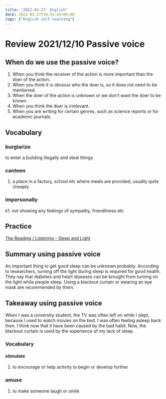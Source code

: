 ```yaml
---
title: "2022-03-27: English"
date: 2022-03-27T19:31:43+09:00
tags: ["English self-learning"]
---
```

# Review 2021/12/10 Passive voice

## When do we use the passive voice?
1. When you think the receiver of the action is more important than the doer of the action.
2. When you think it is obvious who the doer is, so it does not need to be mentioned.
3. When the doer of the action is unknown or we don't want the doer to be known.
4. When you think the doer is irrelevant.
5. When you are writing for certain genres, such as science reports or for academic journals.

## Vocabulary
### burglarize
to enter a building illegally and steal things

### canteen
1. a place in a factory, school etc where meals are provided, usually quite cheaply

### impersonally
k1. not showing any feelings of sympathy, friendliness etc

## Practice
[The Reading / Listening - Sleep and Light](https://breakingnewsenglish.com/2203/220324-sleeping-with-the-light-on.html)

## Summary using passive voice
An important thing to get good sleep can be unknown probably.
According to researchers, turning off the light during sleep is required for good health.
They say that diabetes and heart diseases can be brought from turning on the light while people sleep.
Using a blackout curtain or wearing an eye mask are recommended by them.

## Takeaway using passive voice
When I was a university student, the TV was often left on while I slept, because I used to watch movies on the bed.
I was often feeling asleep back then.
I think now that it have been caused by the bad habit.
Now, the blackout curtain is used by the experience of my lack of sleep.

### Vocabulary
#### stimulate
1. to encourage or help activity to begin or develop further

### amuse
1. to make someone laugh or smile

